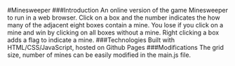 #Minesweeper
###Introduction
An online version of the game Minesweeper to run in a web browser. Click on a box and the number indicates the how many of the adjacent eight boxes contain a mine. You lose if you click on a mine and win by clicking on all boxes without a mine. Right clicking a box adds a flag to indicate a mine.
###Technologies
Built with HTML/CSS/JavaScript, hosted on Github Pages
###Modifications
The grid size, number of mines can be easily modified in the main.js file.
